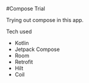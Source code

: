 #Compose Trial

Trying out compose in this app. 

Tech used 
- Kotlin
- Jetpack Compose
- Room
- Retrofit
- Hilt
- Coil
